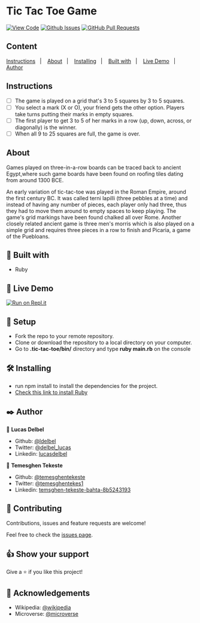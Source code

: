 # Tic Tac Toe Game
  
[![View Code](https://img.shields.io/badge/View%20-Code-green)]()
[![Github Issues](https://img.shields.io/badge/GitHub-Issues-orange)]()
[![GitHub Pull Requests](https://img.shields.io/badge/GitHub-Pull%20Requests-blue)]()

## Content

<a text-align="center" href="#instructions">Instructions</a>&nbsp;&nbsp;&nbsp;|&nbsp;&nbsp;&nbsp;
<a text-align="center" href="#about">About</a>&nbsp;&nbsp;&nbsp;|&nbsp;&nbsp;&nbsp;
<a href="#ins">Installing</a>&nbsp;&nbsp;&nbsp;|&nbsp;&nbsp;&nbsp;
<a href="#with">Built with</a>&nbsp;&nbsp;&nbsp;|&nbsp;&nbsp;&nbsp;
<a href="#ldl">Live Demo</a>&nbsp;&nbsp;&nbsp;|&nbsp;&nbsp;&nbsp;
<a href="#author">Author</a>

## Instructions <a name = "instructions"></a>

- [ ] The game is played on a grid that's 3 to 5 squares by 3 to 5 squares.
- [ ] You select a mark (X or O), your friend gets the other option. Players take turns putting their marks in empty squares.
- [ ] The first player to get 3 to 5 of her marks in a row (up, down, across, or diagonally) is the winner.
- [ ] When all 9 to 25 squares are full, the game is over.

## About <a name = "about"></a>

Games played on three-in-a-row boards can be traced back to ancient Egypt,where such game boards have been found on roofing tiles dating from around 1300 BCE.

An early variation of tic-tac-toe was played in the Roman Empire, around the first century BC. It was called terni lapilli (three pebbles at a time) and instead of having any number of pieces, each player only had three, thus they had to move them around to empty spaces to keep playing. The game's grid markings have been found chalked all over Rome. Another closely related ancient game is three men's morris which is also played on a simple grid and requires three pieces in a row to finish and Picaria, a game of the Puebloans.

## 🔧 Built with<a name = "with"></a>

- Ruby


## 🔴 Live Demo <a name = "ldl"></a>

[![Run on Repl.it](https://repl.it/badge/github/temesghen/tic-tac-toe-1#.replit)](https://repl.it/@temesghen/tic-tac-toe-1#.replit)

## 🔨 Setup

- Fork the repo to your remote repository.
- Clone or download the repository to a local directory on your computer.
- Go to **.tic-tac-toe/bin/** directory and type **ruby main.rb** on the console

## 🛠 Installing <a name = "ins"></a>

- run npm install to install the dependencies for the project.
- [Check this link to install Ruby](https://www.ruby-lang.org/en/documentation/installation/#package-management-systems)

## ✒️  Author <a name = "author"></a>

👤 **Lucas Delbel**

- Github: [@ldelbel](https://github.com/ldelbel)
- Twitter: [@delbel_lucas](https://twitter.com/delbel_lucas)
- Linkedin: [lucasdelbel](https://www.linkedin.com/in/lucasdelbel/)

👤 **Temesghen Tekeste**

- Github: [@temesghentekeste](https://github.com/temesghentekeste)
- Twitter: [@temesghentekes1](https://twitter.com/temesghentekes1)
- Linkedin: [temsghen-tekeste-bahta-8b5243193](https://www.linkedin.com/in/temesghen-tekeste-bahta-8b5243193/)

## 🤝 Contributing

Contributions, issues and feature requests are welcome!

Feel free to check the [issues page]().


## 👍 Show your support

Give a ⭐️ if you like this project!

## :clap: Acknowledgements

- Wikipedia: [@wikipedia](https://en.wikipedia.org/wiki/Tic-tac-toe)
- Microverse: [@microverse](https://www.microverse.org/)

